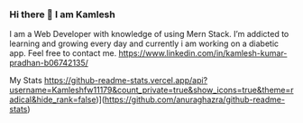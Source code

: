 ### Hi there 👋 I am Kamlesh

<!--
**Kamleshfw11179/Kamleshfw11179** is a ✨ _special_ ✨ repository because its `README.md` (this file) appears on your GitHub profile.

Here are some ideas to get you started:

- 🔭 I’m currently working on ...
- 🌱 I’m currently learning ...
- 👯 I’m looking to collaborate on ...
- 🤔 I’m looking for help with ...
- 💬 Ask me about ...
- 📫 How to reach me: ...
- 😄 Pronouns: ...
- ⚡ Fun fact: ...
-->
I am a Web Developer with knowledge of using Mern Stack.
I’m addicted to learning and growing every day and currently i am working on a diabetic app.
Feel free to contact me.
https://www.linkedin.com/in/kamlesh-kumar-pradhan-b06742135/

My Stats
https://github-readme-stats.vercel.app/api?username=Kamleshfw11179&count_private=true&show_icons=true&theme=radical&hide_rank=false)](https://github.com/anuraghazra/github-readme-stats)
